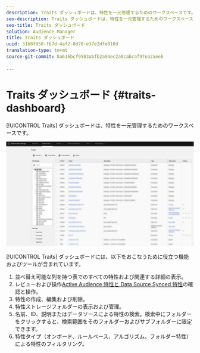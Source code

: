 ```yaml
---
description: Traits ダッシュボードは、特性を一元管理するためのワークスペースです。
seo-description: Traits ダッシュボードは、特性を一元管理するためのワークスペースです。
seo-title: Traits ダッシュボード
solution: Audience Manager
title: Traits ダッシュボード
uuid: 31b8f958-f67d-4af2-8d78-e37e2dfe810d
translation-type: tm+mt
source-git-commit: 8a616bcf9583abfb2a94ec2a0cabcaf97ea2aeeb

---
```



# Traits ダッシュボード {#traits-dashboard}

[!UICONTROL Traits] ダッシュボードは、特性を一元管理するためのワークスペースです。

![](assets/traits-dashboard.png)

<!-- c_tb_dashboard.xml -->

[!UICONTROL Traits] ダッシュボードには、以下をおこなうために役立つ機能およびツールが含まれています。

1. 並べ替え可能な列を持つ表でのすべての特性および関連する詳細の表示。
1. レビューおよび操作[Active Audience 特性と Data Source Synced 特性](../../features/traits/client-activity-synced-audience-traits.md)の確認と操作。
1. 特性の作成、編集および削除。
1. 特性ストレージフォルダーの表示および管理。
1. 名前、ID、説明またはデータソースによる特性の検索。検索中にフォルダーをクリックすると、検索範囲をそのフォルダーおよびサブフォルダーに限定できます。
1. 特性タイプ（オンボード、ルールベース、アルゴリズム、フォルダー特性）による特性のフィルタリング。